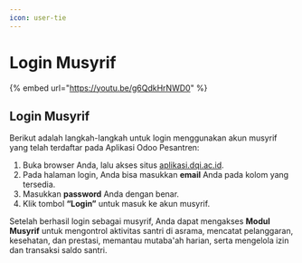 ```yaml
---
icon: user-tie
---
```


# Login Musyrif

{% embed url="https://youtu.be/g6QdkHrNWD0" %}

## Login Musyrif

Berikut adalah langkah-langkah untuk login menggunakan akun musyrif yang telah terdaftar pada Aplikasi Odoo Pesantren:&#x20;

1. Buka browser Anda, lalu akses situs [aplikasi.dqi.ac.id](https://aplikasi.dqi.ac.id/).
2. Pada halaman login, Anda bisa masukkan **email** Anda pada kolom yang tersedia.
3. Masukkan **password** Anda dengan benar.
4. Klik tombol **“Login”** untuk masuk ke akun musyrif.

Setelah berhasil login sebagai musyrif, Anda dapat mengakses **Modul Musyrif** untuk mengontrol aktivitas santri di asrama, mencatat pelanggaran, kesehatan, dan prestasi, memantau mutaba'ah harian, serta mengelola izin dan transaksi saldo santri.

